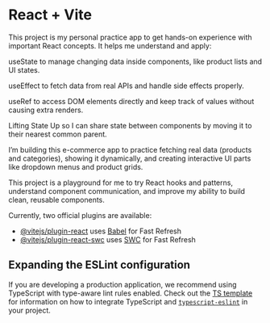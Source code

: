 # React + Vite


This project is my personal practice app to get hands-on experience with important React concepts. It helps me understand and apply:

useState to manage changing data inside components, like product lists and UI states.

useEffect to fetch data from real APIs and handle side effects properly.

useRef to access DOM elements directly and keep track of values without causing extra renders.

Lifting State Up so I can share state between components by moving it to their nearest common parent.

I’m building this e-commerce app to practice fetching real data (products and categories), showing it dynamically, and creating interactive UI parts like dropdown menus and product grids.

This project is a playground for me to try React hooks and patterns, understand component communication, and improve my ability to build clean, reusable components.



Currently, two official plugins are available:

- [@vitejs/plugin-react](https://github.com/vitejs/vite-plugin-react/blob/main/packages/plugin-react) uses [Babel](https://babeljs.io/) for Fast Refresh
- [@vitejs/plugin-react-swc](https://github.com/vitejs/vite-plugin-react/blob/main/packages/plugin-react-swc) uses [SWC](https://swc.rs/) for Fast Refresh

## Expanding the ESLint configuration

If you are developing a production application, we recommend using TypeScript with type-aware lint rules enabled. Check out the [TS template](https://github.com/vitejs/vite/tree/main/packages/create-vite/template-react-ts) for information on how to integrate TypeScript and [`typescript-eslint`](https://typescript-eslint.io) in your project.
